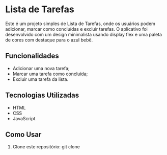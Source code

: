 # Lista de Tarefas

Este é um projeto simples de Lista de Tarefas, onde os usuários podem adicionar, marcar como concluídas e excluir tarefas. O aplicativo foi desenvolvido com um design minimalista usando display flex e uma paleta de cores com destaque para o azul bebê.

## Funcionalidades

- Adicionar uma nova tarefa;
- Marcar uma tarefa como concluída;
- Excluir uma tarefa da lista.

## Tecnologias Utilizadas

- HTML
- CSS
- JavaScript

## Como Usar

1. Clone este repositório: git clone
